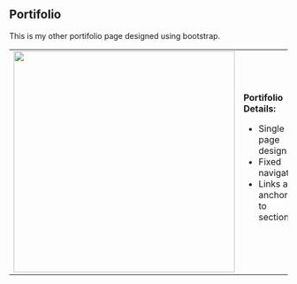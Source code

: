 **Portifolio**
----------------------------------


This is my other portifolio page designed using bootstrap.

<table>
  <tr>
    <td>
      <img src="https://github.com/Mikisho/HTML-CSS/blob/master/images/port.png" width="400"/>
    </td>
    <td align="left">
      <b>Portifolio Details:</b>
      <br>
      <ul>
        <li>Single page design</li>
	<li>Fixed navigation</li>
	<li>Links are anchored to sections</li>
	</ul>
    </td>
  </tr>
</table>

